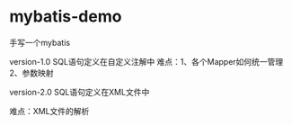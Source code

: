 # mybatis-demo
手写一个mybatis

version-1.0
SQL语句定义在自定义注解中
难点：1、各个Mapper如何统一管理 2、参数映射

version-2.0
SQL语句定义在XML文件中

难点：XML文件的解析

